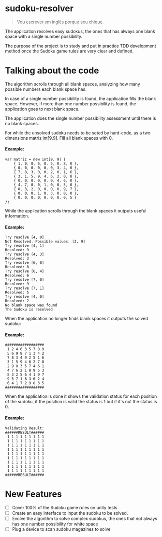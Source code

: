 # sudoku-resolver
> Vou escrever em inglês porque sou chique.

The application resolves easy sudokus, the ones that has always one blank space with a single number possibility.


The purpose of the project is to study and put in practice TDD development method once the Sudoku game rules are very clear and defined.

# Talking about the code

The algorithm scrolls through all blank spaces, analyzing how many possible numbers each blank space has.

In case of a single number possibility is found, the application fills the blank space. However, if more than one number possibility is found, the application goes to next blank space.

The application does the single number possibility assessment until there is no blank spaces.

For while the unsolved sudoku needs to be seted by hard-code, as a two dimensions matriz int[9,9]. Fill all blank spaces with 0.

#### Example:
```
var matriz = new int[9, 9] {
    { 1, 0, 0, 6, 0, 5, 0, 8, 0 },
    { 0, 0, 0, 0, 0, 0, 3, 4, 0 },
    { 7, 8, 3, 0, 0, 2, 0, 1, 6 },
    { 3, 1, 5, 9, 4, 6, 2, 0, 8 },
    { 0, 0, 0, 0, 0, 0, 4, 6, 0 },
    { 4, 7, 0, 0, 1, 0, 0, 5, 0 },
    { 0, 3, 2, 0, 0, 0, 0, 9, 7 },
    { 0, 0, 0, 1, 0, 3, 0, 0, 0 },
    { 0, 0, 0, 0, 0, 0, 8, 0, 5 }
};
```

While the application scrolls through the blank spaces it outputs useful information.
#### Example:
```
Try resolve [4, 0]
Not Resolved. Possible values: [2, 9]
Try resolve [4, 1]
Resolved: 9
Try resolve [4, 3]
Resolved: 3
Try resolve [6, 0]
Resolved: 8
Try resolve [6, 4]
Resolved: 6
Try resolve [7, 0]
Resolved: 9
Try resolve [7, 1]
Resolved: 5
Try resolve [4, 0]
Resolved: 2
No blank space was found
The Sudoku is resolved
```


When the application no longer finds blank spaces it outputs the solved sudoku:
#### Example:
```
##################
 1 2 4 6 3 5 7 8 9
 5 6 9 8 7 1 3 4 2
 7 8 3 4 9 2 5 1 6
 3 1 5 9 4 6 2 7 8
 2 9 8 3 5 7 4 6 1
 4 7 6 2 1 8 9 5 3
 8 3 2 5 6 4 1 9 7
 9 5 7 1 8 3 6 2 4
 6 4 1 7 2 9 8 3 5
##################
```


When the application is done it shows the validation status for each position of the sudoku, if the position is valid the status is 1 but if it's not the status is 0.
#### Example:
```
Validating Result:
######RESULT######
 1 1 1 1 1 1 1 1 1
 1 1 1 1 1 1 1 1 1
 1 1 1 1 1 1 1 1 1
 1 1 1 1 1 1 1 1 1
 1 1 1 1 1 1 1 1 1
 1 1 1 1 1 1 1 1 1
 1 1 1 1 1 1 1 1 1
 1 1 1 1 1 1 1 1 1
 1 1 1 1 1 1 1 1 1
######RESULT######
```
# New Features
- [ ] Cover 100% of the Sudoku game rules on unity tests
- [ ] Create an easy interface to input the sudoku to be solved.
- [ ] Evolve the algorithm to solve complex sudokus, the ones that not always has one number possibility for white space
- [ ] Plug a device to scan sudoku magazines to solve
